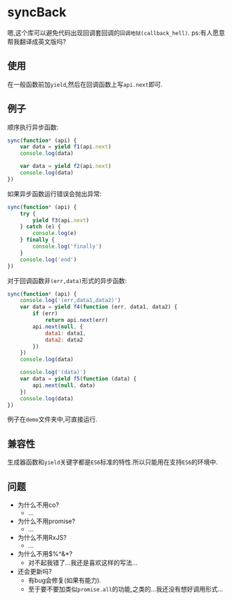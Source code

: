 # syncBack
嗯,这个库可以避免代码出现回调套回调的`回调地狱(callback_hell)`.
ps:有人愿意帮我翻译成英文版吗?

## 使用
在一般函数前加`yield`,然后在回调函数上写`api.next`即可.

## 例子
顺序执行异步函数:
```JavaScript
sync(function* (api) {
    var data = yield f1(api.next)
    console.log(data)

    var data = yield f2(api.next)
    console.log(data)
})
```
如果异步函数运行错误会抛出异常:
```JavaScript
sync(function* (api) {
    try {
        yield f3(api.next)
    } catch (e) {
        console.log(e)
    } finally {
        console.log('finally')
    }
    console.log('end')
})
```
对于回调函数非`(err,data)`形式的异步函数:
```JavaScript
sync(function* (api) {
    console.log('(err,data1,data2)')
    var data = yield f4(function (err, data1, data2) {
        if (err)
            return api.next(err)
        api.next(null, {
            data1: data1,
            data2: data2
        })
    })
    console.log(data)

    console.log('(data)')
    var data = yield f5(function (data) {
        api.next(null, data)
    })
    console.log(data)
})
```
例子在`demo`文件夹中,可直接运行.

## 兼容性
生成器函数和`yield`关键字都是`ES6`标准的特性.所以只能用在支持`ES6`的环境中.

## 问题
* 为什么不用co?
    * ...
* 为什么不用promise?
    * ...
* 为什么不用RxJS?
    * ...
* 为什么不用$%^&*?
    * 对不起我错了...我还是喜欢这样的写法...
* 还会更新吗?
    * 有bug会修复(如果有能力).
    * 至于要不要加类似`promise.all`的功能,之类的...我还没有想好调用形式...
